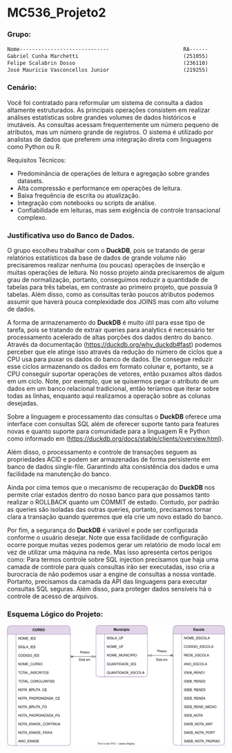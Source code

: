 # MC536_Projeto2

### Grupo:
```
Nome-----------------------------                        RA------
Gabriel Cunha Marchetti                                  (251055)
Felipe Scalabrin Dosso                                   (236110)
José Maurício Vasconcellos Junior                        (219255)
```
### Cenário:
Você foi contratado para reformular um sistema de consulta a dados altamente estruturados. As principais operações consistem em realizar análises estatísticas sobre grandes volumes de dados históricos e imutáveis. As consultas acessam frequentemente um número pequeno de atributos, mas um número grande de registros. O sistema é utilizado por analistas de dados que preferem uma integração direta com linguagens como Python ou R.

Requisitos Técnicos:
- Predominância de operações de leitura e agregação sobre grandes datasets.
- Alta compressão e performance em operações de leitura.
- Baixa frequência de escrita ou atualização.
- Integração com notebooks ou scripts de análise.
- Confiabilidade em leituras, mas sem exigência de controle transacional complexo.

### Justificativa uso do Banco de Dados.
O grupo escolheu trabalhar com o **DuckDB**, pois se tratando de gerar relatórios estatísticos da base de dados de grande volume não precisaremos realizar nenhuma (ou poucas) operações de inserção e muitas operações de leitura. No nosso projeto ainda precisaremos de algum grau de normalização, portanto, conseguimos reduzir a quantidade de tabelas para três tabelas, em contraste ao primeiro projeto, que possuia 9 tabelas. Além disso, como as consultas terão poucos atributos podemos assumir que haverá pouca complexidade dos JOINS mas com alto volume de dados. 

A forma de armazenamento do **DuckDB** é muito útil para esse tipo de tarefa, pois se tratando de extrair queries para analytics é necessário ter processamento acelerado de altas porções dos dados dentro do banco. Através da documentação (https://duckdb.org/why_duckdb#fast) podemos perceber que ele atinge isso através da redução do número de ciclos que a CPU usa para puxar os dados do banco de dados. Ele consegue reduzir esse ciclos armazenando os dados em formato colunar e, portanto, se a CPU conseguir suportar operações de vetores, então puxamos altos dados em um ciclo. Note, por exemplo, que se quisermos pegar o atributo de um dados em um banco relacional tradicional, então teríamos que iterar sobre todas as linhas, enquanto aqui realizamos a operação sobre as colunas desejadas. 

Sobre a linguagem e processamento das consultas o **DuckDB** oferece uma interface com consultas SQL além de oferecer suporte tanto para features novas e quanto suporte para comunidade para a linguagem R e Python como informado em (https://duckdb.org/docs/stable/clients/overview.html). 

Além disso, o processamento e controle de transações seguem as propriedades ACID e podem ser armazenadas de forma persistente em banco de dados single-file. Garantindo alta consistência dos dados e uma facilidade na manutenção do banco.

Ainda por cima temos que o mecanismo de recuperação do **DuckDB** nos permite criar estados dentro do nosso banco para que possamos tanto realizar o ROLLBACK quanto um COMMIT de estado. Contudo, por padrão as queries são isoladas das outras queries, portanto, precisamos tornar clara a transação quando queremos que ela crie um novo estado do banco.

Por fim, a segurança do **DuckDB** é variável e pode ser configurada conforme o usuário desejar. Note que essa facilidade de configuração ocorre porque muitas vezes podemos gerar um relatório de modo local em vez de utilizar uma máquina na rede. Mas isso apresenta certos perigos como: Para termos controle sobre SQL injection precisamos que haja uma camada de controle para quais consultas irão ser executadas, isso cria a burocracia de não podemos usar a engine de consultas a nossa vontade. Portanto, precisamos da camada da API das linguagens para executar consultas SQL seguras. Além disso, para proteger dados sensíveis há o controle de acesso de arquivos.


### Esquema Lógico do Projeto:
<p align="center">
  <img src="EsquemaLogico.svg" alt="Modelo Lógico do Projeto" width="700"/>
</p>
